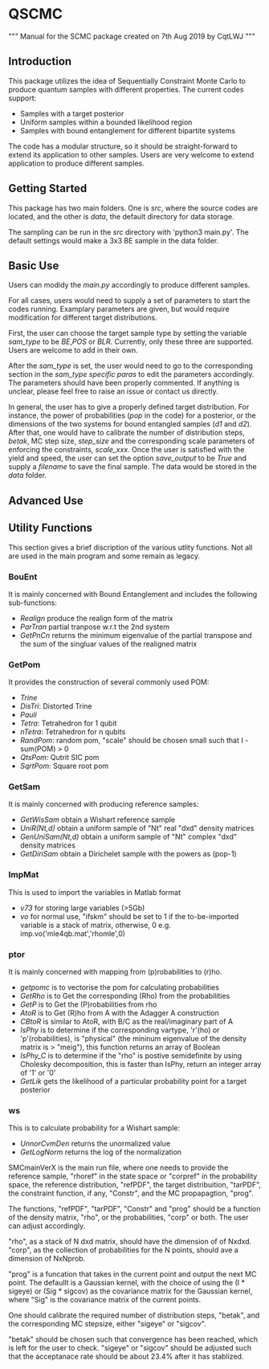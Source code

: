 # QSCMC

"""
Manual for the SCMC package
created on 7th Aug 2019
by CqtLWJ
"""
## Introduction
This package utilizes the idea of Sequentially Constraint Monte Carlo to produce quantum samples with different properties. The current codes support:
- Samples with a target posterior
- Uniform samples within a bounded likelihood region
- Samples with bound entanglement for different bipartite systems

The code has a modular structure, so it should be straight-forward to extend its application to other samples. Users are very welcome to extend application to produce different samples.

## Getting Started
This package has two main folders. One is *src*, where the source codes are located, and the other is *data*, the default directory for data storage.

The sampling can be run in the *src* directory with 'python3 main.py'. The default settings would make a 3x3 BE sample in the data folder.

## Basic Use
Users can modidy the *main.py* accordingly to produce different samples.

For all cases, users would need to supply a set of parameters to start the codes running. Examplary parameters are given, but would require modification for different target distributions. 

First, the user can choose the target sample type by setting the variable *sam_type* to be *BE*,*POS* or *BLR*. Currently, only these three are supported. Users are welcome to add in their own. 

After the *sam_type* is set, the user would need to go to the corresponding section in the *sam_type specific paras* to edit the parameters accordingly. The parameters should have been properly commented. If anything is unclear, please feel free to raise an issue or contact us directly. 

In general, the user has to give a properly defined target distribution. For instance, the power of probabilities (*pop* in the code) for a posterior, or the dimensions of the two systems for bound entangled samples (*d1* and *d2*). After that, one would have to calibrate the number of distribution steps, *betak*, MC step size, *step_size* and the corresponding scale parameters of enforcing the constraints, *scale_xxx*. Once the user is satisfied with the yield and speed, the user can set the option *save_output* to be *True* and supply a *filename* to save the final sample. The data would be stored in the *data* folder. 


## Advanced Use

## Utility Functions
This section gives a brief discription of the various utlity functions. Not all are used in the main program and some remain as legacy.

### BouEnt 
It is mainly concerned with Bound Entanglement and includes the following sub-functions:
- *Realign*     produce the realign form of the matrix
- *ParTran*     partial tranpose w.r.t the 2nd system
- *GetPnCn*     returns the minimum eigenvalue of the partial transpose and the sum of the singluar values of the realigned matrix

### GetPom
It provides the construction of several commonly used POM:
- *Trine*
- *DisTri*: Distorted Trine
- *Pauli*
- *Tetra*: Tetrahedron for 1 qubit
- *nTetra*: Tetrahedron for n qubits
- *RandPom*: random pom, "scale" should be chosen small such that I - sum(POM) > 0
- *QtsPom*: Qutrit SIC pom
- *SqrtPom*: Square root pom

### GetSam 
It is mainly concerned with producing reference samples:
- *GetWisSam*    obtain a Wishart reference sample
- *UniR(Nt,d)*   obtain a uniform sample of "Nt" real "dxd" density matrices
- *GenUniSam(Nt,d)*    obtain a uniform sample of "Nt" complex "dxd" density matrices
- *GetDiriSam*   obtain a Dirichelet sample with the powers as (pop-1)

### ImpMat 
This is used to import the variables in Matlab format
- *v73*	for storing large variables (>5Gb)
- *vo* 	for normal use, "ifskm" should be set to 1 if the to-be-imported variable is a stack of matrix, otherwise, 0 e.g. imp.vo('mle4qb.mat','rhomle',0)

### ptor
It is mainly concerned with mapping from (p)robabilities to (r)ho. 
- *getpomc* is to vectorise the pom for calculating probabilities
- *GetRho*  is to Get the corresponding (Rho) from the probabilities
- *GetP*    is to Get the (P)robabilities from rho
- *AtoR*    is to Get (R)ho from A with the Adagger A construction
- *CBtoR*   is similar to AtoR, with B/C as the real/imaginary part of A 
- *IsPhy*   is to determine if the corresponding vartype, 'r'(ho) or 'p'(robabilities), is "physical" (the mininum eigenvalue of the density matrix is > "meig"), this function returns an array of Boolean
- *IsPhy_C*  is to determine if the "rho" is postive semidefinite by using Cholesky decomposition, this is faster than IsPhy, return an integer array of '1' or '0'
- *GetLik* gets the likelihood of a particular probability point for a target posterior

### ws
This is to calculate probability for a Wishart sample:
- *UnnorCvmDen*  returns the unormalized value
- *GetLogNorm*   returns the log of the normalization 

SMCmainVerX 
	is the main run file, where one needs to provide the reference
sample, "rhoref" in the state space or "corpref" in the probability space, 
the reference distribution, "refPDF", the target distribuition, "tarPDF", 
the constraint function, if any, "Constr", and the MC propapagtion, "prog".

The functions, "refPDF", "tarPDF", "Constr" and "prog" should be a function 
of the density matrix, "rho", or the probabilities, "corp" or both. The user
can adjust accordingly.

"rho", as a stack of N dxd matrix, should have the dimension of of Nxdxd.
"corp", as the collection of probabilities for the N points, should ave 
a dimension of NxNprob.

"prog" is a funcation that takes in the current point and output the next MC
point. The defaullt is a Gaussian kernel, with the choice of using the 
(I * sigeye) or (Sig * sigcov) as the covariance matrix for the Gaussian 
kernel, where "Sig" is the covariance matrix of the current points.

One should calibrate the required number of distribution steps, "betak", and 
the corresponding MC stepsize, either "sigeye" or "sigcov".

"betak" should be chosen such that convergence has been reached, which is left 
for the user to check. "sigeye" or "sigcov" should be adjusted such that the 
acceptanace rate should be about 23.4% after it has stablized. 









